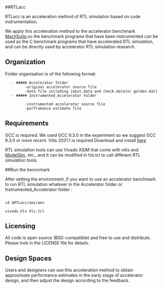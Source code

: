 ##RTLacc

RTLacc is an acceleration method of RTL simulation based on code instrumentation.

We apply this acceleration method to the accelerator benchmark [MachSuite](https://github.com/breagen/MachSuite),so the benchmark programs that have been instrumented can be used as the C benchmark programs that have accelerated RTL simulation, and can be directly used by accelerator RTL simulation research.

## Organization

Folder organisation is of the following format:


	
       - ##### Accelerator folder
             -original accelerator source file
             -data file incleding input.data and check.data(or golden.dat) 
       - ##### Instrumented_Accelerator folder

             -instrumented accelerator source file
             -perfromance estimate file		

## Requirements
GCC is required. We used GCC 9.3.0 in the experiment so we suggest GCC 9.3.0 or more recent.
Vitis 2021.1 is required.Download and install [here](https://china.xilinx.com/support/download/index.html/content/xilinx/zh/downloadNav/vitis/2021-1.html)

RTL simulation tools can use Vivado XSIM that come with vitis and [ModelSim](https://eda.sw.siemens.com/en-US/ic/modelsim/), etc., and it can be modified in hls.tcl to call different RTL simulation tools.

##Run the bencnmark

After setting the environment ,if you want to use an accelerator benchmark to run RTL simulation whatever in the Accelerator folder or Instrumented_Accelerator folder
:
```

cd $RTLacc/aes/aes

vivado_hls hls.tcl

```

## Licensing



All code is open source (BSD-compatible) and free to use and distribute. Please 
look in the LICENSE file for details.

## Design Spaces

Users and designers can use this acceleration method to obtain approximate performance estimates in the early stage of accelerator design, and then adjust the design according to the feedback.
